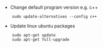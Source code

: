 - Change default program version e.g. c++
```
    sudo update-alternatives --config c++
```

- Update linux ubuntu packages
```
    sudo apt-get update
    sudo apt-get full-upgrade
```
